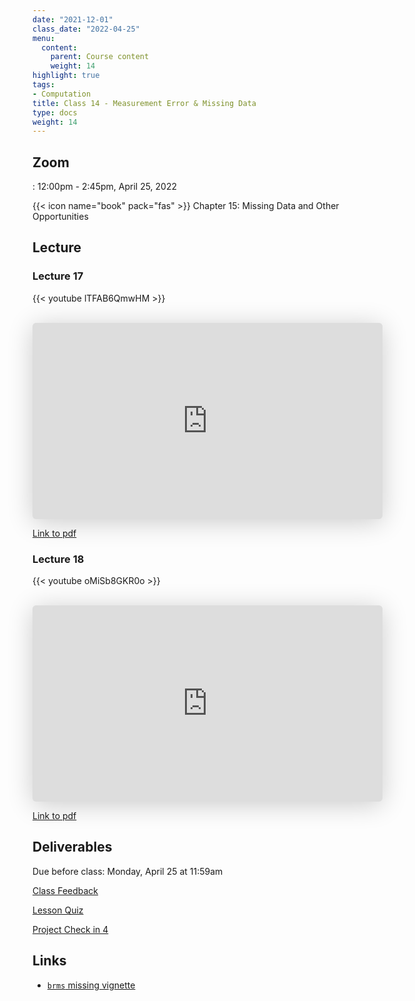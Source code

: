 ```yaml
---
date: "2021-12-01"
class_date: "2022-04-25"
menu:
  content:
    parent: Course content
    weight: 14
highlight: true
tags:
- Computation
title: Class 14 - Measurement Error & Missing Data 
type: docs
weight: 14
---
```


## Zoom

<a href="https://uncc.zoom.us/j/93339403054"><i class="fas fa-video fa-lg"></i></a>: 12:00pm - 2:45pm, April 25, 2022

{{< icon name="book" pack="fas" >}} Chapter 15: Missing Data and Other Opportunities

## Lecture

### Lecture 17

{{< youtube lTFAB6QmwHM >}}

<br>

<iframe class="speakerdeck-iframe" frameborder="0" src="https://speakerdeck.com/player/b657637e48814c7896ad79395a29f0a0" title="Statistical Rethinking 2022 Lecture 17" allowfullscreen="true" mozallowfullscreen="true" webkitallowfullscreen="true" style="border: 0px; background: padding-box padding-box rgba(0, 0, 0, 0.1); margin: 0px; padding: 0px; border-radius: 6px; box-shadow: rgba(0, 0, 0, 0.2) 0px 5px 40px; width: 560px; height: 314px;" data-ratio="1.78343949044586"></iframe>

<br>

[Link to pdf](https://files.speakerdeck.com/presentations/b657637e48814c7896ad79395a29f0a0/Lecture_17.pdf)

### Lecture 18

{{< youtube oMiSb8GKR0o >}}

<br>

<iframe class="speakerdeck-iframe" frameborder="0" src="https://speakerdeck.com/player/dd8e6cb0183e42bea9aea9a23e73345e" title="Statistical Rethinking 2022 Lecture 18" allowfullscreen="true" mozallowfullscreen="true" webkitallowfullscreen="true" style="border: 0px; background: padding-box padding-box rgba(0, 0, 0, 0.1); margin: 0px; padding: 0px; border-radius: 6px; box-shadow: rgba(0, 0, 0, 0.2) 0px 5px 40px; width: 560px; height: 314px;" data-ratio="1.78343949044586"></iframe>

<br>

[Link to pdf](https://files.speakerdeck.com/presentations/dd8e6cb0183e42bea9aea9a23e73345e/Lecture_18.pdf)

## Deliverables

Due before class: Monday, April 25 at 11:59am 

<a href="https://forms.gle/zMipNzav3BCL3Rwy9"><i class="fas fa-comment fa-lg"></i>  Class Feedback</a>

<a href="https://uncc.instructure.com/courses/171000/quizzes/356158"><i class="fas fa-question fa-lg"></i>  Lesson Quiz</a>

<a href="https://uncc.instructure.com/courses/171000/assignments/1503272"><i class="fas fa-question fa-lg"></i> Project Check in 4</a>

## Links

* [`brms` missing vignette](https://cran.r-project.org/web/packages/brms/vignettes/brms_missings.html)

